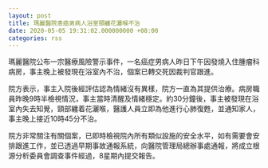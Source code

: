 ```yaml
---
layout: post
title: 瑪麗醫院患癌男病人浴室頸纏花灑喉不治
date: 2020-05-05 19:31:02.000000000 +08:00
categories: rss
---
```


瑪麗醫院公布一宗醫療風險警示事件，一名癌症男病人昨日下午因發燒入住腫瘤科病房，事主晚上被發現在浴室內不治，個案已轉交死因裁判官跟進。

院方表示，事主入院後經評估認為情緒沒有異樣，院方一直為其提供治療。病房職員昨晚9時半檢視情況，事主當時清醒及情緒穩定。約30分鐘後，事主被發現在浴室內失去知覺，頸部纏着花灑喉，醫護人員立即為他進行心肺復甦，並通知家人，事主晚上接近10時45分不治。

院方非常關注有關個案，已即時檢視院內所有類似設施的安全水平，如有需要會安排跟進工作，並已透過早期事故通報系統，向醫院管理局總辦事處通報，將成立根源分析委員會調查事件經過，8星期內提交報告。
